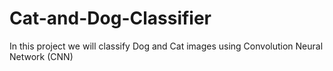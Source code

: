 # Cat-and-Dog-Classifier
In this project we will classify Dog and Cat images using Convolution Neural Network (CNN)
